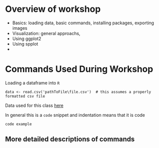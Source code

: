 # Overview of workshop

* Basics: loading data, basic commands, installing packages, exporting images
* Visualization: general approachs, 
* Using ggplot2
* Using spplot 
* 

# Commands Used During Workshop

Loading a dataframe into `R`

	data <- read.csv('pathToFile\file.csv')  # this assumes a properly formatted csv file
	
Data used for this class [here](http://)
	
In general this is a `code` snippet and indentation means that it is code

	code example

## More detailed descriptions of commands

